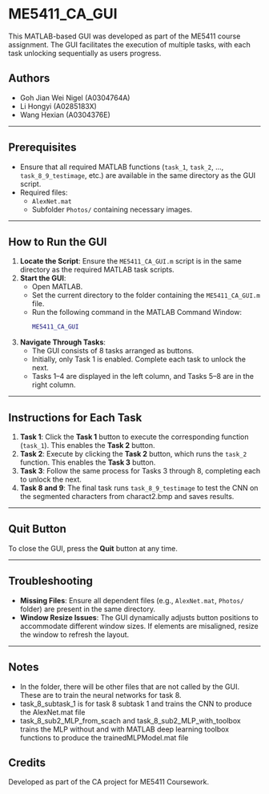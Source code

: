 # ME5411_CA_GUI

This MATLAB-based GUI was developed as part of the ME5411 course assignment. 
The GUI facilitates the execution of multiple tasks, with each task unlocking sequentially as users progress.

## Authors

- Goh Jian Wei Nigel (A0304764A)
- Li Hongyi (A0285183X)
- Wang Hexian (A0304376E)

---

## Prerequisites

- Ensure that all required MATLAB functions (`task_1`, `task_2`, ..., `task_8_9_testimage`, etc.) are available in the same directory as the GUI script.
- Required files:
  - `AlexNet.mat`
  - Subfolder `Photos/` containing necessary images.

---

## How to Run the GUI

1. **Locate the Script**: Ensure the `ME5411_CA_GUI.m` script is in the same directory as the required MATLAB task scripts.
2. **Start the GUI**:
   - Open MATLAB.
   - Set the current directory to the folder containing the `ME5411_CA_GUI.m` file.
   - Run the following command in the MATLAB Command Window:
     ```matlab
     ME5411_CA_GUI
     ```
3. **Navigate Through Tasks**:
   - The GUI consists of 8 tasks arranged as buttons.
   - Initially, only Task 1 is enabled. Complete each task to unlock the next.
   - Tasks 1–4 are displayed in the left column, and Tasks 5–8 are in the right column.

---

## Instructions for Each Task

1. **Task 1**: Click the **Task 1** button to execute the corresponding function (`task_1`). This enables the **Task 2** button.
2. **Task 2**: Execute by clicking the **Task 2** button, which runs the `task_2` function. This enables the **Task 3** button.
3. **Task 3**: Follow the same process for Tasks 3 through 8, completing each to unlock the next.
4. **Task 8 and 9**: The final task runs `task_8_9_testimage` to test the CNN on the segmented characters from charact2.bmp and saves results.

---

## Quit Button

To close the GUI, press the **Quit** button at any time.

---

## Troubleshooting

- **Missing Files**: Ensure all dependent files (e.g., `AlexNet.mat`, `Photos/` folder) are present in the same directory.
- **Window Resize Issues**: The GUI dynamically adjusts button positions to accommodate different window sizes. If elements are misaligned, resize the window to refresh the layout.

---

## Notes

- In the folder, there will be other files that are not called by the GUI. These are to train the neural networks for task 8.
- task_8_subtask_1 is for task 8 subtask 1 and trains the CNN to produce the AlexNet.mat file
- task_8_sub2_MLP_from_scach and task_8_sub2_MLP_with_toolbox trains the MLP without and with MATLAB deep learning toolbox functions to produce the trainedMLPModel.mat file

## Credits

Developed as part of the CA project for ME5411 Coursework.
